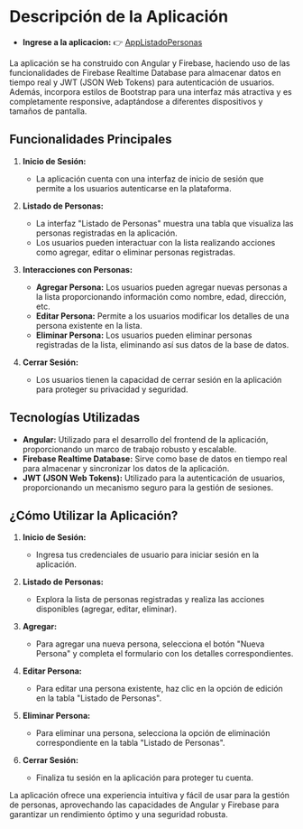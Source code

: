 # Descripción de la Aplicación
- **Ingrese a la aplicacion:** 👉 [AppListadoPersonas](https://listado-personas-63665.web.app/login)
  
La aplicación se ha construido con Angular y Firebase, haciendo uso de las funcionalidades de Firebase Realtime Database para almacenar datos en tiempo real y JWT (JSON Web Tokens) para autenticación de usuarios. Además, incorpora estilos de Bootstrap para una interfaz más atractiva y es completamente responsive, adaptándose a diferentes dispositivos y tamaños de pantalla.

## Funcionalidades Principales

1. **Inicio de Sesión:**
   - La aplicación cuenta con una interfaz de inicio de sesión que permite a los usuarios autenticarse en la plataforma.

2. **Listado de Personas:**
   - La interfaz "Listado de Personas" muestra una tabla que visualiza las personas registradas en la aplicación.
   - Los usuarios pueden interactuar con la lista realizando acciones como agregar, editar o eliminar personas registradas.

3. **Interacciones con Personas:**
   - **Agregar Persona:** Los usuarios pueden agregar nuevas personas a la lista proporcionando información como nombre, edad, dirección, etc.
   - **Editar Persona:** Permite a los usuarios modificar los detalles de una persona existente en la lista.
   - **Eliminar Persona:** Los usuarios pueden eliminar personas registradas de la lista, eliminando así sus datos de la base de datos.

4. **Cerrar Sesión:**
   - Los usuarios tienen la capacidad de cerrar sesión en la aplicación para proteger su privacidad y seguridad.

## Tecnologías Utilizadas

- **Angular:** Utilizado para el desarrollo del frontend de la aplicación, proporcionando un marco de trabajo robusto y escalable.
- **Firebase Realtime Database:** Sirve como base de datos en tiempo real para almacenar y sincronizar los datos de la aplicación.
- **JWT (JSON Web Tokens):** Utilizado para la autenticación de usuarios, proporcionando un mecanismo seguro para la gestión de sesiones.

## ¿Cómo Utilizar la Aplicación?

1. **Inicio de Sesión:**
   - Ingresa tus credenciales de usuario para iniciar sesión en la aplicación.

2. **Listado de Personas:**
   - Explora la lista de personas registradas y realiza las acciones disponibles (agregar, editar, eliminar).

3. **Agregar:**
   - Para agregar una nueva persona, selecciona el botón "Nueva Persona" y completa el formulario con los detalles correspondientes.
   
4. **Editar Persona:**
   - Para editar una persona existente, haz clic en la opción de edición en la tabla "Listado de Personas".
    
5. **Eliminar Persona:**
   - Para eliminar una persona, selecciona la opción de eliminación correspondiente en la tabla "Listado de Personas".

6. **Cerrar Sesión:**
   - Finaliza tu sesión en la aplicación para proteger tu cuenta.

La aplicación ofrece una experiencia intuitiva y fácil de usar para la gestión de personas, aprovechando las capacidades de Angular y Firebase para garantizar un rendimiento óptimo y una seguridad robusta.
